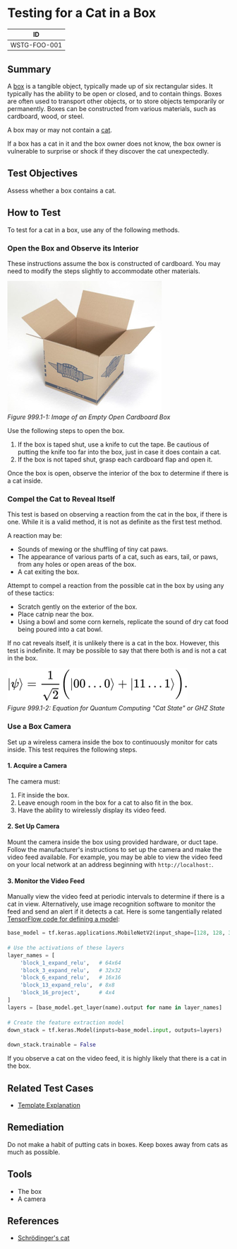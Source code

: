 # Testing for a Cat in a Box

|ID          |
|------------|
|WSTG-FOO-001|

## Summary

A [box](https://en.wikipedia.org/wiki/Box) is a tangible object, typically made up of six rectangular sides. It typically has the ability to be open or closed, and to contain things. Boxes are often used to transport other objects, or to store objects temporarily or permanently. Boxes can be constructed from various materials, such as cardboard, wood, or steel.

A box may or may not contain a [cat](https://en.wikipedia.org/wiki/Cat).

If a box has a cat in it and the box owner does not know, the box owner is vulnerable to surprise or shock if they discover the cat unexpectedly.

## Test Objectives

Assess whether a box contains a cat.

## How to Test

To test for a cat in a box, use any of the following methods.

### Open the Box and Observe its Interior

These instructions assume the box is constructed of cardboard. You may need to modify the steps slightly to accommodate other materials.

[![Box](images/box.jpg "An empty box made of corrugated fiberboard")](https://en.wikipedia.org/wiki/Box)\
*Figure 999.1-1: Image of an Empty Open Cardboard Box*

Use the following steps to open the box.

1. If the box is taped shut, use a knife to cut the tape. Be cautious of putting the knife too far into the box, just in case it does contain a cat.
2. If the box is not taped shut, grasp each cardboard flap and open it.

Once the box is open, observe the interior of the box to determine if there is a cat inside.

### Compel the Cat to Reveal Itself

This test is based on observing a reaction from the cat in the box, if there is one. While it is a valid method, it is not as definite as the first test method.

A reaction may be:

- Sounds of mewing or the shuffling of tiny cat paws.
- The appearance of various parts of a cat, such as ears, tail, or paws, from any holes or open areas of the box.
- A cat exiting the box.

Attempt to compel a reaction from the possible cat in the box by using any of these tactics:

- Scratch gently on the exterior of the box.
- Place catnip near the box.
- Using a bowl and some corn kernels, replicate the sound of dry cat food being poured into a cat bowl.

If no cat reveals itself, it is unlikely there is a cat in the box. However, this test is indefinite. It may be possible to say that there both is and is not a cat in the box.

[![GHZ state](images/ghz-state.svg "An equation for GHZ state in quantum computing")](https://en.wikipedia.org/wiki/Schr%C3%B6dinger%27s_cat)\
*Figure 999.1-2: Equation for Quantum Computing "Cat State" or GHZ State*

### Use a Box Camera

Set up a wireless camera inside the box to continuously monitor for cats inside. This test requires the following steps.

#### 1. Acquire a Camera

The camera must:

1. Fit inside the box.
2. Leave enough room in the box for a cat to also fit in the box.
3. Have the ability to wirelessly display its video feed.

#### 2. Set Up Camera

Mount the camera inside the box using provided hardware, or duct tape. Follow the manufacturer's instructions to set up the camera and make the video feed available. For example, you may be able to view the video feed on your local network at an address beginning with `http://localhost:`.

#### 3. Monitor the Video Feed

Manually view the video feed at periodic intervals to determine if there is a cat in view. Alternatively, use image recognition software to monitor the feed and send an alert if it detects a cat. Here is some tangentially related [TensorFlow code for defining a model](https://www.tensorflow.org/tutorials/images/segmentation#define_the_model):

```py
base_model = tf.keras.applications.MobileNetV2(input_shape=[128, 128, 3], include_top=False)

# Use the activations of these layers
layer_names = [
    'block_1_expand_relu',   # 64x64
    'block_3_expand_relu',   # 32x32
    'block_6_expand_relu',   # 16x16
    'block_13_expand_relu',  # 8x8
    'block_16_project',      # 4x4
]
layers = [base_model.get_layer(name).output for name in layer_names]

# Create the feature extraction model
down_stack = tf.keras.Model(inputs=base_model.input, outputs=layers)

down_stack.trainable = False
```

If you observe a cat on the video feed, it is highly likely that there is a cat in the box.

## Related Test Cases

- [Template Explanation](2-Template_Explanation.md)

## Remediation

Do not make a habit of putting cats in boxes. Keep boxes away from cats as much as possible.

## Tools

- The box
- A camera

## References

- [Schrödinger's cat](https://en.wikipedia.org/wiki/Schr%C3%B6dinger%27s_cat)
